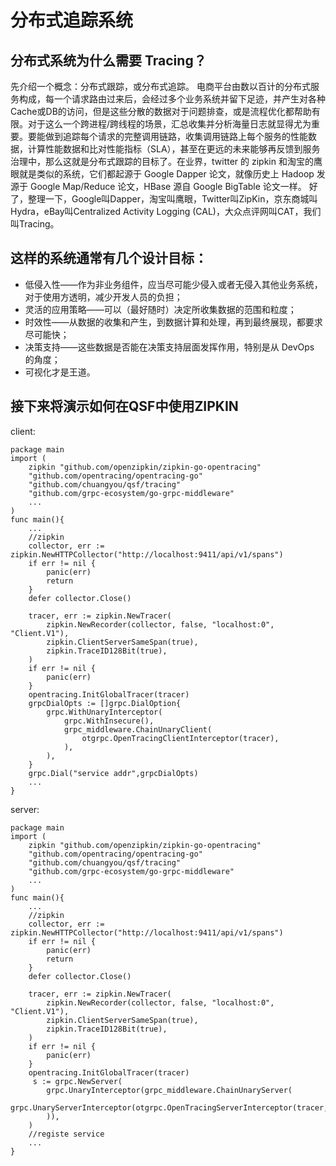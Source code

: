﻿# 分布式追踪系统

分布式系统为什么需要 Tracing？
-------------------

  先介绍一个概念：分布式跟踪，或分布式追踪。
  电商平台由数以百计的分布式服务构成，每一个请求路由过来后，会经过多个业务系统并留下足迹，并产生对各种Cache或DB的访问，但是这些分散的数据对于问题排查，或是流程优化都帮助有限。对于这么一个跨进程/跨线程的场景，汇总收集并分析海量日志就显得尤为重要。要能做到追踪每个请求的完整调用链路，收集调用链路上每个服务的性能数据，计算性能数据和比对性能指标（SLA），甚至在更远的未来能够再反馈到服务治理中，那么这就是分布式跟踪的目标了。在业界，twitter 的 zipkin 和淘宝的鹰眼就是类似的系统，它们都起源于 Google Dapper 论文，就像历史上 Hadoop 发源于 Google Map/Reduce 论文，HBase 源自 Google BigTable 论文一样。
  好了，整理一下，Google叫Dapper，淘宝叫鹰眼，Twitter叫ZipKin，京东商城叫Hydra，eBay叫Centralized Activity Logging (CAL)，大众点评网叫CAT，我们叫Tracing。

这样的系统通常有几个设计目标：
---------------

 - 低侵入性——作为非业务组件，应当尽可能少侵入或者无侵入其他业务系统，对于使用方透明，减少开发人员的负担；
 - 灵活的应用策略——可以（最好随时）决定所收集数据的范围和粒度；
 - 时效性——从数据的收集和产生，到数据计算和处理，再到最终展现，都要求尽可能快；
 - 决策支持——这些数据是否能在决策支持层面发挥作用，特别是从 DevOps 的角度；
 - 可视化才是王道。

接下来将演示如何在QSF中使用ZIPKIN
---------------------
client:

    package main
    import (
        zipkin "github.com/openzipkin/zipkin-go-opentracing"
        "github.com/opentracing/opentracing-go"
        "github.com/chuangyou/qsf/tracing"
    	"github.com/grpc-ecosystem/go-grpc-middleware"
    	...
    )
    func main(){
        ...
    	//zipkin
    	collector, err := zipkin.NewHTTPCollector("http://localhost:9411/api/v1/spans")
    	if err != nil {
    		panic(err)
    		return
    	}
    	defer collector.Close()
    
    	tracer, err := zipkin.NewTracer(
    		zipkin.NewRecorder(collector, false, "localhost:0", "Client.V1"),
    		zipkin.ClientServerSameSpan(true),
    		zipkin.TraceID128Bit(true),
    	)
    	if err != nil {
    		panic(err)
    	}
    	opentracing.InitGlobalTracer(tracer)
    	grpcDialOpts := []grpc.DialOption{
        	grpc.WithUnaryInterceptor(
        		grpc.WithInsecure(),
        		grpc_middleware.ChainUnaryClient(
        			otgrpc.OpenTracingClientInterceptor(tracer),
        		),
        	),
        }
        grpc.Dial("service addr",grpcDialOpts)
        ...
    }

server:

    package main
    import (
        zipkin "github.com/openzipkin/zipkin-go-opentracing"
        "github.com/opentracing/opentracing-go"
        "github.com/chuangyou/qsf/tracing"
    	"github.com/grpc-ecosystem/go-grpc-middleware"
    	...
    )
    func main(){
        ...
    	//zipkin
    	collector, err := zipkin.NewHTTPCollector("http://localhost:9411/api/v1/spans")
    	if err != nil {
    		panic(err)
    		return
    	}
    	defer collector.Close()
    
    	tracer, err := zipkin.NewTracer(
    		zipkin.NewRecorder(collector, false, "localhost:0", "Client.V1"),
    		zipkin.ClientServerSameSpan(true),
    		zipkin.TraceID128Bit(true),
    	)
    	if err != nil {
    		panic(err)
    	}
    	opentracing.InitGlobalTracer(tracer)
         s := grpc.NewServer(
            grpc.UnaryInterceptor(grpc_middleware.ChainUnaryServer(
    			grpc.UnaryServerInterceptor(otgrpc.OpenTracingServerInterceptor(tracer,otgrpc.LogPayloads())),
    		)),
        )
        //registe service
        ...
    }



